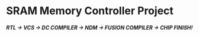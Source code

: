 # SRAM Memory Controller Project
##### RTL -> VCS -> DC COMPILER -> NDM -> FUSION COMPILER -> CHIP FINISH!

